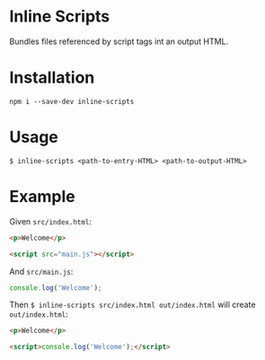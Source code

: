 # Inline Scripts

Bundles files referenced by script tags int an output HTML. 

# Installation

`npm i --save-dev inline-scripts`

# Usage

`$ inline-scripts <path-to-entry-HTML> <path-to-output-HTML>`

# Example

Given `src/index.html`:

```html
<p>Welcome</p>

<script src="main.js"></script>
```

And `src/main.js`:

```js
console.log('Welcome');
```

Then `$ inline-scripts src/index.html out/index.html` will create `out/index.html`:

```html
<p>Welcome</p>

<script>console.log('Welcome');</script>
```